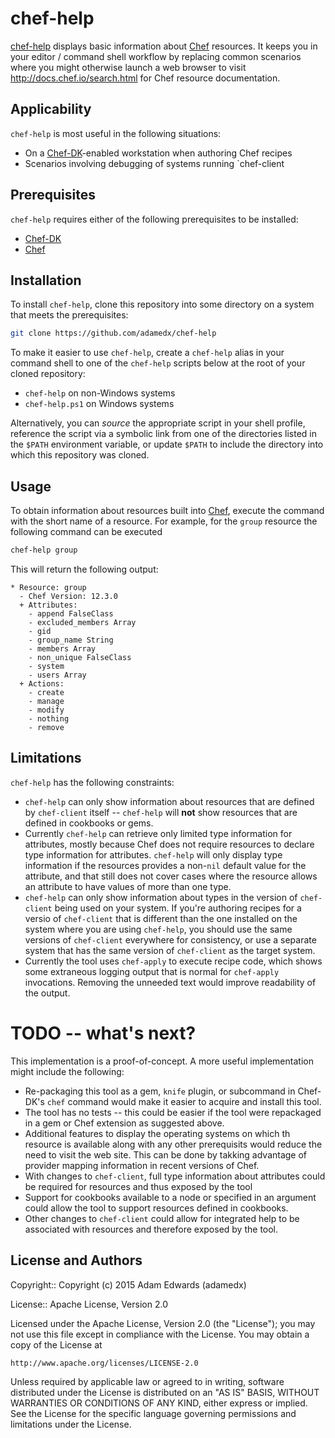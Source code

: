 # chef-help

[chef-help](https://github.com/adamedx/chef-help) displays basic information about
[Chef](https://github.com/chef/chef) resources. It keeps you in your
editor / command shell workflow by replacing common scenarios where
you might otherwise launch a web browser to visit
http://docs.chef.io/search.html for Chef resource documentation.

## Applicability
`chef-help` is most useful in the following situations:

* On a [Chef-DK](https://github.com/chef/chef-dk)-enabled workstation
when authoring Chef recipes
* Scenarios involving debugging of systems running `chef-client

## Prerequisites

`chef-help` requires either of the following prerequisites to be installed:

* [Chef-DK](https://github.com/chef/chef-dk)
* [Chef](https://github.com/chef/chef)

## Installation

To install `chef-help`, clone this repository into some directory on a
system that meets the prerequisites:

```sh
git clone https://github.com/adamedx/chef-help
```

To make it easier to use `chef-help`, create a `chef-help` alias in your
command shell to one of the `chef-help` scripts below at the root of your cloned
repository:

* `chef-help` on non-Windows systems
* `chef-help.ps1` on Windows systems

Alternatively, you can *source* the appropriate script in your shell
profile, reference the script via a symbolic link from one of the
directories listed in the `$PATH` environment variable, or update
`$PATH` to include the directory into which this repository was cloned.

## Usage

To obtain information about resources built into
[Chef](https://github.com/chef/chef), execute the command with the
short name of a resource. For example, for the `group` resource the
following command can be executed

```sh
chef-help group
```

This will return the following output:

```
* Resource: group
  - Chef Version: 12.3.0
  + Attributes:
    - append FalseClass
    - excluded_members Array
    - gid
    - group_name String
    - members Array
    - non_unique FalseClass
    - system
    - users Array
  + Actions:
    - create
    - manage
    - modify
    - nothing
    - remove
```
## Limitations

`chef-help` has the following constraints:

* `chef-help` can only show information about resources that are defined
  by `chef-client` itself -- `chef-help` will **not** show resources
  that are defined in cookbooks or gems.
* Currently `chef-help` can retrieve only limited type information for
  attributes, mostly because Chef does not require resources to
  declare type information for attributes. `chef-help` will only
  display type information if the resources provides a non-`nil` default value
  for the attribute, and that still does not cover cases where the
  resource allows an attribute to have values of more than one type.
* `chef-help` can only show information about types in the version of
  `chef-client` being used on your system. If you're authoring recipes
  for a versio of `chef-client` that is different than the one
  installed on the system where you are using `chef-help`, you should
  use the same versions of `chef-client` everywhere for consistency,
  or use a separate system that has the same version of `chef-client`
  as the target system.
* Currently the tool uses `chef-apply` to execute recipe code, which
  shows some extraneous logging output that is normal for `chef-apply`
  invocations. Removing the unneeded text would improve readability of
  the output.

# TODO -- what's next?

This implementation is a proof-of-concept. A more useful
implementation might include the following:

* Re-packaging this tool as a gem, `knife` plugin, or subcommand in
  Chef-DK's `chef` command would make it easier to acquire and install
  this tool.
* The tool has no tests -- this could be easier if the tool were
  repackaged in a gem or Chef extension as suggested above.
* Additional features to display the operating systems on which th
  resource is available along with any other prerequisits would reduce the need to visit the web site.
  This can be done by takking advantage of provider mapping
  information in recent versions of Chef.
* With changes to `chef-client`, full type information about attributes could
  be required for resources and thus exposed by the tool
* Support for cookbooks available to a node or specified in an
  argument could allow the tool to support resources defined in
  cookbooks.
* Other changes to `chef-client` could allow for integrated help to be
  associated with resources and therefore exposed by the tool.

License and Authors
-------------------
Copyright:: Copyright (c) 2015 Adam Edwards (adamedx)

License:: Apache License, Version 2.0

Licensed under the Apache License, Version 2.0 (the "License");
you may not use this file except in compliance with the License.
You may obtain a copy of the License at

    http://www.apache.org/licenses/LICENSE-2.0

Unless required by applicable law or agreed to in writing, software
distributed under the License is distributed on an "AS IS" BASIS,
WITHOUT WARRANTIES OR CONDITIONS OF ANY KIND, either express or implied.
See the License for the specific language governing permissions and
limitations under the License.

